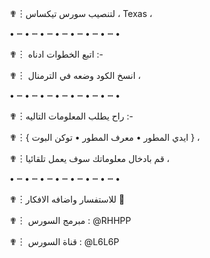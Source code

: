 ✟︙لتنصيب سورس تيكساس ، Texas ،

• ┉ • ┉ • ┉ • ┉ • ┉ • ┉ • ┉ •

✟︙ اتبع الخطوات ادناه :-

✟︙ انسخ الكود وضعه في الترمنال ،

• ┉ • ┉ • ┉ • ┉ • ┉ • ┉ • ┉ •

✟︙راح يطلب المعلومات التاليه :-

✟︙{ ايدي المطور • معرف المطور • توكن البوت } ،

✟︙قم بادخال معلوماتك سوف يعمل تلقائيا ،

• ┉ • ┉ • ┉ • ┉ • ┉ • ┉ • ┉ •

✟︙للاستفسار واضافه الافكار 🔽

✟︙ مبرمج السورس : @RHHPP

✟︙ قناة السورس : @L6L6P
